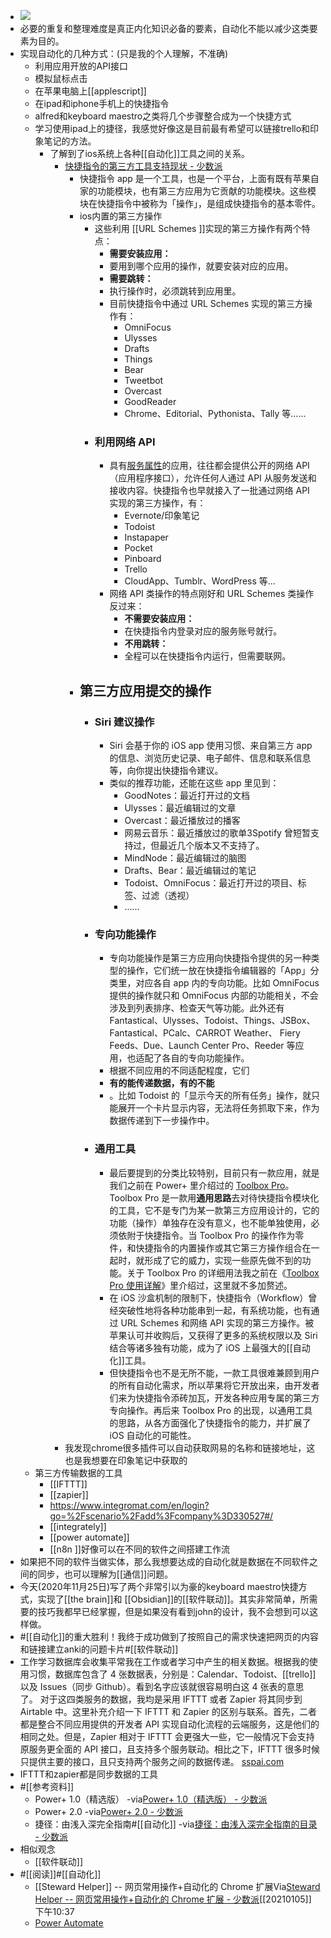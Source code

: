 - ![](https://firebasestorage.googleapis.com/v0/b/firescript-577a2.appspot.com/o/imgs%2Fapp%2Fxinyiheng%2FPqqDAYCVQN.png?alt=media&token=32827ee2-5e1a-4068-bd28-6f9ef7c64498)
- 必要的重复和整理难度是真正内化知识必备的要素，自动化不能以减少这类要素为目的。
- 实现自动化的几种方式：(只是我的个人理解，不准确)
    - 利用应用开放的API接口
    - 模拟鼠标点击
    - 在苹果电脑上[[applescript]]
    - 在ipad和iphone手机上的快捷指令
    - alfred和keyboard maestro之类将几个步骤整合成为一个快捷方式
    - 学习使用ipad上的捷径，我感觉好像这是目前最有希望可以链接trello和印象笔记的方法。
        - 了解到了ios系统上各种[[自动化]]工具之间的关系。
            - [快捷指令的第三方工具支持现状 - 少数派](https://sspai.com/post/57778)
                - 快捷指令 app 是一个工具，也是一个平台，上面有既有苹果自家的功能模块，也有第三方应用为它贡献的功能模块。这些模块在快捷指令中被称为「操作」，是组成快捷指令的基本零件。
                - ios内置的第三方操作
                    - 这些利用 [[URL Schemes ]]实现的第三方操作有两个特点：
                        - **需要安装应用：**
                        - 要用到哪个应用的操作，就要安装对应的应用。
                        - **需要跳转：**
                        - 执行操作时，必须跳转到应用里。
                        - 目前快捷指令中通过 URL Schemes 实现的第三方操作有：
                            - OmniFocus
                            - Ulysses
                            - Drafts
                            - Things
                            - Bear
                            - Tweetbot
                            - Overcast
                            - GoodReader
                            - Chrome、Editorial、Pythonista、Tally 等……
                    - ### 利用网络 API
                        - 具有[服务属性](https://sspai.com/post/51854)的应用，往往都会提供公开的网络 API（应用程序接口），允许任何人通过 API 从服务发送和接收内容。快捷指令也早就接入了一批通过网络 API 实现的第三方操作，有：
                            - Evernote/印象笔记
                            - Todoist
                            - Instapaper
                            - Pocket
                            - Pinboard
                            - Trello
                            - CloudApp、Tumblr、WordPress 等…
                        - 网络 API 类操作的特点刚好和 URL Schemes 类操作反过来：
                            - **不需要安装应用：**
                            - 在快捷指令内登录对应的服务账号就行。
                            - **不用跳转：**
                            - 全程可以在快捷指令内运行，但需要联网。
                - ## 第三方应用提交的操作
                    - ### Siri 建议操作
                        - Siri 会基于你的 iOS app 使用习惯、来自第三方 app 的信息、浏览历史记录、电子邮件、信息和联系信息等，向你提出快捷指令建议。
                        - 类似的推荐功能，还能在这些 app 里见到：
                            - GoodNotes：最近打开过的文档
                            - Ulysses：最近编辑过的文章
                            - Overcast：最近播放过的播客
                            - 网易云音乐：最近播放过的歌单3Spotify 曾短暂支持过，但最近几个版本又不支持了。
                            - MindNode：最近编辑过的脑图
                            - Drafts、Bear：最近编辑过的笔记
                            - Todoist、OmniFocus：最近打开过的项目、标签、过滤（透视）
                            - ……
                    - ### 专向功能操作
                        - 专向功能操作是第三方应用向快捷指令提供的另一种类型的操作，它们统一放在快捷指令编辑器的「App」分类里，对应各自 app 内的专向功能。比如 OmniFocus 提供的操作就只和 OmniFocus 内部的功能相关，不会涉及到列表排序、检查天气等功能。此外还有 Fantastical、Ulysses、Todoist、Things、JSBox、Fantastical、PCalc、CARROT Weather、 Fiery Feeds、Due、Launch Center Pro、Reeder 等应用，也适配了各自的专向功能操作。
                        - 根据不同应用的不同适配程度，它们
                        - **有的能传递数据，有的不能**
                        - 。比如 Todoist 的「显示今天的所有任务」操作，就只能展开一个卡片显示内容，无法将任务抓取下来，作为数据传递到下一步操作中。
                    - ### 通用工具
                        - 最后要提到的分类比较特别，目前只有一款应用，就是我们之前在 Power+ 里介绍过的 [Toolbox Pro](https://apps.apple.com/cn/app/id1476205977)。Toolbox Pro 是一款用**通用思路**去对待快捷指令模块化的工具，它不是专门为某一款第三方应用设计的，它的功能（操作）单独存在没有意义，也不能单独使用，必须依附于快捷指令。当 Toolbox Pro 的操作作为零件，和快捷指令的内置操作或其它第三方操作组合在一起时，就形成了它的威力，实现一些原先做不到的功能。关于 Toolbox Pro 的详细用法我之前在《[Toolbox Pro 使用详解](https://sspai.com/post/57529)》里介绍过，这里就不多加赘述。
                        - 在 iOS 沙盒机制的限制下，快捷指令（Workflow）曾经突破性地将各种功能串到一起，有系统功能，也有通过 URL Schemes 和网络 API 实现的第三方操作。被苹果认可并收购后，又获得了更多的系统权限以及 Siri 结合等诸多独有功能，成为了 iOS 上最强大的[[自动化]]工具。
                        - 但快捷指令也不是无所不能，一款工具很难兼顾到用户的所有自动化需求，所以苹果将它开放出来，由开发者们来为快捷指令添砖加瓦，开发各种应用专属的第三方专向操作。再后来 Toolbox Pro 的出现，以通用工具的思路，从各方面强化了快捷指令的能力，并扩展了 iOS 自动化的可能性。
            - 我发现chrome很多插件可以自动获取网易的名称和链接地址，这也是我想要在印象笔记中获取的
    - 第三方传输数据的工具
        - [[IFTTT]]
        - [[zapier]]
        - https://www.integromat.com/en/login?go=%2Fscenario%2Fadd%3Fcompany%3D330527#/
        - [[integrately]]
        - [[power automate]]
        - [[n8n ]]好像可以在不同的软件之间搭建工作流
- 如果把不同的软件当做实体，那么我想要达成的自动化就是数据在不同软件之间的同步，也可以理解为[[通信]]问题。
- 今天(2020年11月25日)写了两个非常引以为豪的keyboard maestro快捷方式，实现了[[the brain]]和 [[Obsidian]]的[[软件联动]]。其实非常简单，所需要的技巧我都早已经掌握，但是如果没有看到john的设计，我不会想到可以这样做。
- #[[自动化]]的重大胜利！我终于成功做到了按照自己的需求快速把网页的内容和链接建立anki的问题卡片#[[软件联动]]
- 工作学习数据库会收集平常我在工作或者学习中产生的相关数据。根据我的使用习惯，数据库包含了 4 张数据表，分别是：Calendar、Todoist、[[trello]] 以及 Issues（同步 Github）。看到名字应该就很容易明白这 4 张表的意思了。 对于这四类服务的数据，我均是采用 IFTTT 或者 Zapier 将其同步到 Airtable 中。这里补充介绍一下 IFTTT 和 Zapier 的区别与联系。首先，二者都是整合不同应用提供的开发者 API 实现自动化流程的云端服务，这是他们的相同之处。但是，Zapier 相对于 IFTTT 会更强大一些，它一般情况下会支持原服务更全面的 API 接口，且支持多个服务联动。相比之下，IFTTT 很多时候只提供主要的接口，且只支持两个服务之间的数据传递。 [sspai.com](https://sspai.com/post/42918)
- IFTTT和zapier都是同步数据的工具
- #[[参考资料]]
    - Power+ 1.0（精选版）
-via[Power+ 1.0（精选版） - 少数派](https://sspai.com/series/9)
    - Power+ 2.0
-via[Power+ 2.0 - 少数派](https://sspai.com/series/70)
    - 捷径：由浅入深完全指南#[[自动化]]
-via[捷径：由浅入深完全指南的目录 - 少数派](https://sspai.com/series/68/list)
- 相似观念
    - [[软件联动]]
- #[[阅读]]#[[自动化]]
    - [[Steward Helper]] -- 网页常用操作+自动化的 Chrome 扩展Via[Steward Helper -- 网页常用操作+自动化的 Chrome 扩展 - 少数派](https://sspai.com/post/60999)[[20210105]] 下午10:37
    - [Power Automate](https://asia.flow.microsoft.com/zh-cn/)
